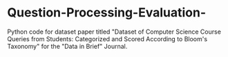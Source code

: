 # Question-Processing-Evaluation-
Python code for dataset paper titled "Dataset of Computer Science Course Queries from Students: Categorized and Scored According to Bloom's Taxonomy" for the "Data in Brief" Journal.
